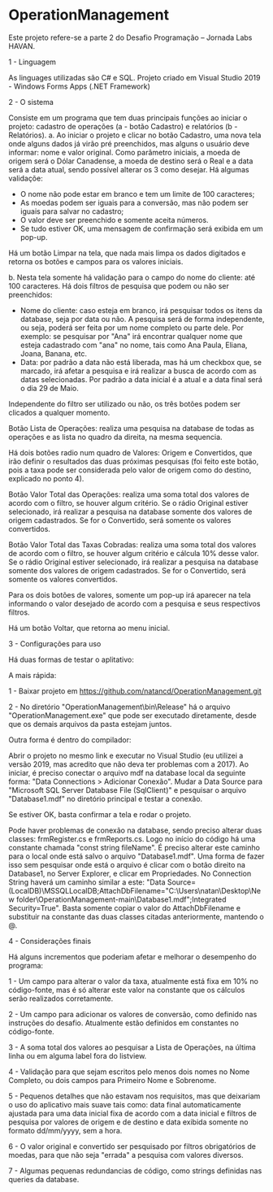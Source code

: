 # OperationManagement

Este projeto refere-se a parte 2 do Desafio Programação – Jornada Labs HAVAN.

1 - Linguagem

As linguages utilizadas são C# e SQL.
Projeto criado em Visual Studio 2019 - Windows Forms Apps (.NET Framework)


2 - O sistema

Consiste em um programa que tem duas principais funções ao iniciar o projeto: cadastro de operações (a - botão Cadastro) e relatórios (b - Relatórios).
a. Ao iniciar o projeto e clicar no botão Cadastro, uma nova tela onde alguns dados já virão pré preenchidos, mas alguns o usuário deve informar: nome e valor original.
Como parâmetro iniciais, a moeda de origem será o Dólar Canadense, a moeda de destino será o Real e a data será a data atual, sendo possível alterar os 3 como desejar.
Há algumas validaçõe:
- O nome não pode estar em branco e tem um limite de 100 caracteres;
- As moedas podem ser iguais para a conversão, mas não podem ser iguais para salvar no cadastro;
- O valor deve ser preenchido e somente aceita números.
- Se tudo estiver OK, uma mensagem de confirmação será exibida em um pop-up.

Há um botão Limpar na tela, que nada mais limpa os dados digitados e retorna os botões e campos para os valores iniciais.

b. Nesta tela somente há validação para o campo do nome do cliente: até 100 caracteres.
Há dois filtros de pesquisa que podem ou não ser preenchidos:
- Nome do cliente: caso esteja em branco, irá pesquisar todos os itens da database, seja por data ou não. A pesquisa será de forma independente, ou seja, poderá ser feita por um nome completo ou parte dele. 
Por exemplo: se pesquisar por "Ana" irá encontrar qualquer nome que esteja cadastrado com "ana" no nome, tais como Ana Paula, Eliana, Joana, Banana, etc.
- Data: por padrão a data não está liberada, mas há um checkbox que, se marcado, irá afetar a pesquisa e irá realizar a busca de acordo com as datas selecionadas. Por padrão a data inicial é a atual e a data final será o dia 29 de Maio.

Independente do filtro ser utilizado ou não, os três botões podem ser clicados a qualquer momento.

Botão Lista de Operações: realiza uma pesquisa na database de todas as operações e as lista no quadro da direita, na mesma sequencia.

Há dois botões radio num quadro de Valores: Origem e Convertidos, que irão definir o resultados das duas próximas pesquisas (foi feito este botão, pois a taxa pode ser considerada pelo valor de origem como do destino, explicado no ponto 4).

Botão Valor Total das Operações: realiza uma soma total dos valores de acordo com o filtro, se houver algum critério. Se o rádio Original estiver selecionado, irá realizar a pesquisa na database somente dos valores de origem cadastrados. Se for o Convertido, será somente os valores convertidos.

Botão Valor Total das Taxas Cobradas: realiza uma soma total dos valores de acordo com o filtro, se houver algum critério e cálcula 10% desse valor. Se o rádio Original estiver selecionado, irá realizar a pesquisa na database somente dos valores de origem cadastrados. Se for o Convertido, será somente os valores convertidos.

Para os dois botões de valores, somente um pop-up irá aparecer na tela informando o valor desejado de acordo com a pesquisa e seus respectivos filtros.

Há um botão Voltar, que retorna ao menu inicial.

3 - Configurações para uso

Há duas formas de testar o aplitativo:

A mais rápida:

1 - Baixar projeto em https://github.com/natancd/OperationManagement.git

2 - No diretório "OperationManagement\bin\Release" há o arquivo "OperationManagement.exe" que pode ser executado diretamente, desde que os demais arquivos da pasta estejam juntos.

Outra forma é dentro do compilador:

Abrir o projeto no mesmo link e executar no Visual Studio (eu utilizei a versão 2019, mas acredito que não deva ter problemas com a 2017).
Ao iniciar, é preciso conectar o arquivo mdf na database local da seguinte forma: "Data Connections > Adicionar Conexão". Mudar a Data Source para "Microsoft SQL Server Database File (SqlClient)" e pesquisar o arquivo "Database1.mdf" no diretório principal e testar a conexão.

Se estiver OK, basta confirmar a tela e rodar o projeto.

Pode haver problemas de conexão na database, sendo preciso alterar duas classes: frmRegister.cs e frmReports.cs. Logo no início do código há uma constante chamada "const string fileName". É preciso alterar este caminho para o local onde está salvo o arquivo "Database1.mdf". Uma forma de fazer isso sem pesquisar onde está o arquivo é clicar com o botão direito na Database1, no Server Explorer, e clicar em Propriedades. No Connection String haverá um caminho similar a este: "Data Source=(LocalDB)\MSSQLLocalDB;AttachDbFilename="C:\Users\natan\Desktop\New folder\OperationManagement-main\Database1.mdf";Integrated Security=True". Basta somente copiar o valor do AttachDbFilename e substituir na constante das duas classes citadas anteriormente, mantendo o @.


4 - Considerações finais

Há alguns incrementos que poderiam afetar e melhorar o desempenho do programa:

1 - Um campo para alterar o valor da taxa, atualmente está fixa em 10% no código-fonte, mas é só alterar este valor na constante que os cálculos serão realizados corretamente.

2 - Um campo para adicionar os valores de conversão, como definido nas instruções do desafio. Atualmente estão definidos em constantes no código-fonte.

3 - A soma total dos valores ao pesquisar a Lista de Operações, na última linha ou em alguma label fora do listview.

4 - Validação para que sejam escritos pelo menos dois nomes no Nome Completo, ou dois campos para Primeiro Nome e Sobrenome.

5 - Pequenos detalhes que não estavam nos requisitos, mas que deixariam o uso do aplicativo mais suave tais como: data final automaticamente ajustada para uma data inicial fixa de acordo com a data inicial e filtros de pesquisa por valores de origem e de destino e data exibida somente no formato dd/mm/yyyy, sem a hora.

6 - O valor original e convertido ser pesquisado por filtros obrigatórios de moedas, para que não seja "errada" a pesquisa com valores diversos.

7 - Algumas pequenas redundancias de código, como strings definidas nas queries da database.
